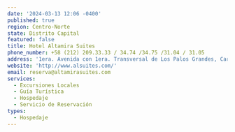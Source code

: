 ```yaml
---
date: '2024-03-13 12:06 -0400'
published: true
region: Centro-Norte
state: Distrito Capital
featured: false
title: Hotel Altamira Suites
phone_number: +58 (212) 209.33.33 / 34.74 /34.75 /31.04 / 31.05
address: '1era. Avenida con 1era. Transversal de Los Palos Grandes, Caracas, Venezuela'
website: 'http://www.alsuites.com/'
email: reserva@altamirasuites.com
services:
  - Excursiones Locales
  - Guía Turística
  - Hospedaje
  - Servicio de Reservación
types:
  - Hospedaje
---
```


